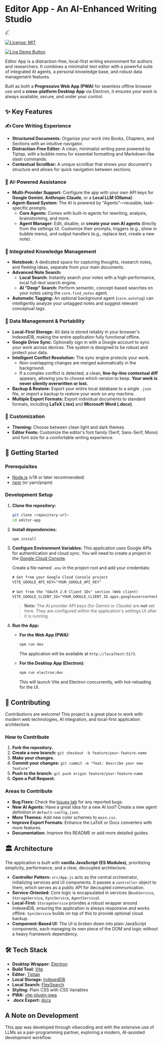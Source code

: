 # Editor App - An AI-Enhanced Writing Studio
<img src="frontend/public/feather-pen.png" alt="Logo" style="width:15px;height:auto;">
    
[![License: MIT](https://img.shields.io/badge/License-MIT-yellow.svg)](https://opensource.org/licenses/MIT)

<a href="https://writing-editor.github.io/editor/" target="_blank">
  <img src="https://img.shields.io/badge/Live_Demo-Try_it_Now!-28a745?style=for-the-badge" alt="Live Demo Button"/>
</a>



Editor App is a distraction-free, local-first writing environment for authors and researchers. It combines a minimalist text editor with a powerful suite of integrated AI agents, a personal knowledge base, and robust data management features.

Built as both a **Progressive Web App (PWA)** for seamless offline browser use and a **cross-platform Desktop App** via Electron, it ensures your work is always available, secure, and under your control.

<!-- A GIF of the app in action would be perfect here -->

## ✨ Key Features

### ✍️ Core Writing Experience
*   **Structured Documents:** Organize your work into Books, Chapters, and Sections with an intuitive navigator.
*   **Distraction-Free Editor:** A clean, minimalist writing pane powered by Tiptap, with a bubble menu for essential formatting and Markdown-like slash commands.
*   **Contextual Scrollbar:** A unique scrollbar that shows your document's structure and allows for quick navigation between sections.

### 🤖 AI-Powered Assistance
*   **Multi-Provider Support:** Configure the app with your own API keys for **Google Gemini**, **Anthropic Claude**, or a **Local LLM (Ollama)**.
*   **Agent-Based System:** The AI is powered by "Agents"—reusable, task-specific prompts.
    *   **Core Agents:** Comes with built-in agents for rewriting, analysis, brainstorming, and more.
    *   **Agent Manager:** Edit, disable, or **create your own AI agents** directly from the settings UI. Customize their prompts, triggers (e.g., show in bubble menu), and output handlers (e.g., replace text, create a new note).

### 🧠 Integrated Knowledge Management
*   **Notebook:** A dedicated space for capturing thoughts, research notes, and fleeting ideas, separate from your main documents.
*   **Advanced Note Search:**
    *   **Local Search:** Instantly search your notes with a high-performance, local full-text search engine.
    *   **AI "Deep" Search:** Perform semantic, concept-based searches on your notes using the `core.find_notes` agent.
*   **Automatic Tagging:** An optional background agent (`core.autotag`) can intelligently analyze your untagged notes and suggest relevant conceptual tags.

### 💾 Data Management & Portability
*   **Local-First Storage:** All data is stored reliably in your browser's IndexedDB, making the entire application fully functional offline.
*   **Google Drive Sync:** Optionally sign in with a Google account to sync your work across devices. The system is designed to be robust and protect your data.
*   **Intelligent Conflict Resolution:** The sync engine protects your work.
    *   Non-overlapping changes are merged automatically in the background.
    *   If a complex conflict is detected, a clean, **line-by-line contextual diff** appears, allowing you to choose which version to keep. **Your work is never silently overwritten or lost.**
*   **Backup & Restore:** Export your entire local database to a single `.json` file, or import a backup to restore your work on any machine.
*   **Multiple Export Formats:** Export individual documents to standard formats, including **LaTeX (.tex)** and **Microsoft Word (.docx)**.

### 🎨 Customization
*   **Theming:** Choose between clean light and dark themes.
*   **Editor Fonts:** Customize the editor's font family (Serif, Sans-Serif, Mono) and font size for a comfortable writing experience.

## 🚀 Getting Started

### Prerequisites
*   [Node.js](https://nodejs.org/) (v18 or later recommended)
*   [npm](https://www.npmjs.com/) (or yarn/pnpm)

### Development Setup

1.  **Clone the repository:**
    ```bash
    git clone <repository-url>
    cd editor-app
    ```

2.  **Install dependencies:**
    ```bash
    npm install
    ```

3.  **Configure Environment Variables:**
    This application uses Google APIs for authentication and cloud sync. You will need to create a project in the [Google Cloud Console](https://console.cloud.google.com/).

    Create a file named `.env` in the project root and add your credentials:
    ```.env
    # Get from your Google Cloud Console project
    VITE_GOOGLE_API_KEY="YOUR_GOOGLE_API_KEY"

    # Get from the "OAuth 2.0 Client IDs" section (Web client)
    VITE_GOOGLE_CLIENT_ID="YOUR_GOOGLE_CLIENT_ID.apps.googleusercontent.com"
    ```
    > **Note:** The AI provider API keys (for Gemini or Claude) are **not** set here. They are configured within the application's settings UI after it is running.

4.  **Run the App:**

    *   **For the Web App (PWA):**
        ```bash
        npm run dev
        ```
        The application will be available at `http://localhost:5173`.

    *   **For the Desktop App (Electron):**
        ```bash
        npm run electron:dev
        ```
        This will launch Vite and Electron concurrently, with hot-reloading for the UI.

## 🤝 Contributing

Contributions are welcome! This project is a great place to work with modern web technologies, AI integration, and local-first application architecture.

### How to Contribute
1.  **Fork the repository.**
2.  **Create a new branch:** `git checkout -b feature/your-feature-name`
3.  **Make your changes.**
4.  **Commit your changes:** `git commit -m "feat: Describe your new feature"`
5.  **Push to the branch:** `git push origin feature/your-feature-name`
6.  **Open a Pull Request.**

### Areas to Contribute
*   **Bug Fixes:** Check the [Issues tab](https://github.com/writing-editor/editor/issues) for any reported bugs.
*   **New AI Agents:** Have a great idea for a new AI tool? Create a new agent definition in `default-config.json`.
*   **More Themes:** Add new color schemes to `main.css`.
*   **Improve Export Formats:** Enhance the LaTeX or Docx converters with more features.
*   **Documentation:** Improve this README or add more detailed guides.

## 🏛️ Architecture

The application is built with **vanilla JavaScript (ES Modules)**, prioritizing simplicity, performance, and a clear, decoupled architecture.

*   **Controller Pattern:** `src/App.js` acts as the central orchestrator, initializing services and UI components. It passes a `controller` object to them, which serves as a public API for decoupled communication.
*   **Service-Oriented:** Core logic is encapsulated in services (`BookService`, `StorageService`, `SyncService`, `AgentService`).
*   **Local-First:** `StorageService` provides a robust wrapper around IndexedDB, ensuring the application is always responsive and works offline. `SyncService` builds on top of this to provide optional cloud backup.
*   **Component-Based UI:** The UI is broken down into plain JavaScript components, each managing its own piece of the DOM and logic without a heavy framework dependency.

## 🛠️ Tech Stack

*   **Desktop Wrapper:** [Electron](https://www.electronjs.org/)
*   **Build Tool:** [Vite](https://vitejs.dev/)
*   **Editor:** [Tiptap](https://tiptap.dev/)
*   **Local Storage:** [IndexedDB](https://developer.mozilla.org/en-US/docs/Web/API/IndexedDB_API)
*   **Local Search:** [FlexSearch](https://github.com/nextapps-de/flexsearch)
*   **Styling:** Plain CSS with CSS Variables
*   **PWA:** [vite-plugin-pwa](https://vite-pwa-org.netlify.app/)
*   **.docx Export:** [docx](https://docx.js.org/)

## A Note on Development

This app was developed through vibecoding and with the extensive use of LLMs as a pair-programming partner, exploring a modern, AI-assisted development workflow.